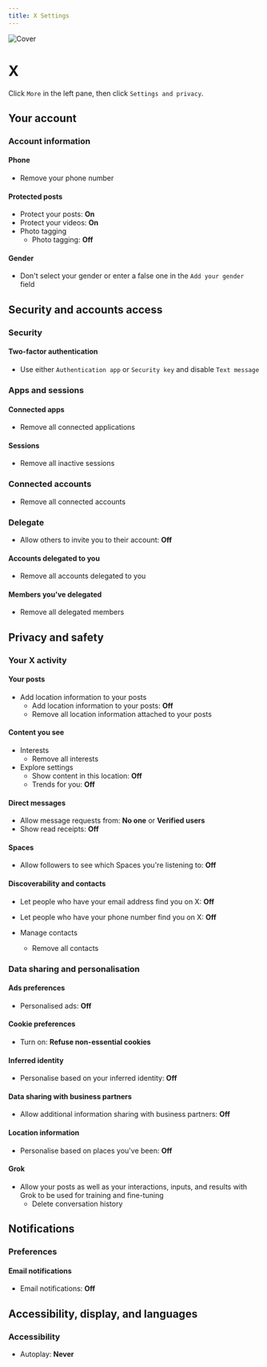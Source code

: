```yaml
---
title: X Settings
---
```


![Cover](/assets/covers/x.png)

# X

Click `More` in the left pane, then click `Settings and privacy`.

## Your account

### Account information

#### Phone
* Remove your phone number

#### Protected posts
* Protect your posts: **On**
* Protect your videos: **On**
* Photo tagging
  * Photo tagging: **Off**

#### Gender

* Don't select your gender or enter a false one in the `Add your gender` field

## Security and accounts access

### Security

#### Two-factor authentication

* Use either `Authentication app` or `Security key` and disable `Text message`

### Apps and sessions

#### Connected apps

* Remove all connected applications

#### Sessions

* Remove all inactive sessions

### Connected accounts

* Remove all connected accounts

### Delegate

* Allow others to invite you to their account: **Off**

#### Accounts delegated to you

* Remove all accounts delegated to you

#### Members you've delegated

* Remove all delegated members

## Privacy and safety

### Your X activity

#### Your posts

* Add location information to your posts
  * Add location information to your posts: **Off**
  * Remove all location information attached to your posts

#### Content you see

* Interests
  * Remove all interests
* Explore settings
  * Show content in this location: **Off**
  * Trends for you: **Off**

#### Direct messages

* Allow message requests from: **No one** or **Verified users**
* Show read receipts: **Off**

#### Spaces

* Allow followers to see which Spaces you're listening to: **Off**

#### Discoverability and contacts

* Let people who have your email address find you on X: **Off**
* Let people who have your phone number find you on X: **Off**

* Manage contacts
  * Remove all contacts

### Data sharing and personalisation

#### Ads preferences

* Personalised ads: **Off**

#### Cookie preferences

* Turn on: **Refuse non-essential cookies**

#### Inferred identity

* Personalise based on your inferred identity: **Off**

#### Data sharing with business partners

* Allow additional information sharing with business partners: **Off**

#### Location information

* Personalise based on places you've been: **Off**

#### Grok

* Allow your posts as well as your interactions, inputs, and results with Grok to be used for training and fine-tuning
  * Delete conversation history

## Notifications

### Preferences

#### Email notifications

* Email notifications: **Off**

## Accessibility, display, and languages

### Accessibility

* Autoplay: **Never**
